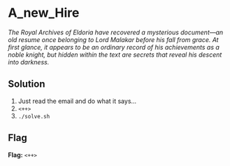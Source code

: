 # A_new_Hire
*The Royal Archives of Eldoria have recovered a mysterious document—an old resume once belonging to Lord Malakar before his fall from grace. At first glance, it appears to be an ordinary record of his achievements as a noble knight, but hidden within the text are secrets that reveal his descent into darkness.*

## Solution
1. Just read the email and do what it says...
2. `<++>`
3. `./solve.sh`


## Flag
**Flag:** `<++>`
